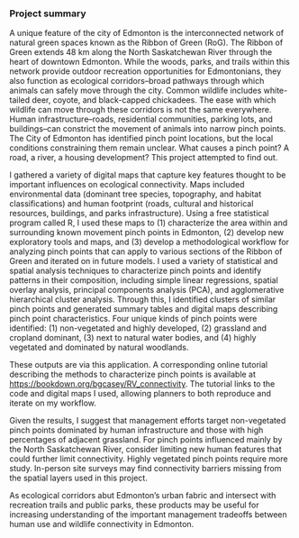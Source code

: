 
### Project summary

A unique feature of the city of Edmonton is the interconnected network of natural green spaces known as the Ribbon of Green (RoG). The Ribbon of Green extends 48 km along the North Saskatchewan River through the heart of downtown Edmonton. While the woods, parks, and trails within this network provide outdoor recreation opportunities for Edmontonians, they also function as ecological corridors–broad pathways through which animals can safely move through the city. Common wildlife includes white-tailed deer, coyote, and black-capped chickadees. The ease with which wildlife can move through these corridors is not the same everywhere. Human infrastructure–roads, residential communities, parking lots, and buildings–can constrict the movement of animals into narrow pinch points. The City of Edmonton has identified pinch point locations, but the local conditions constraining them remain unclear. What causes a pinch point? A road, a river, a housing development? This project attempted to find out.

I gathered a variety of digital maps that capture key features thought to be important influences on ecological connectivity. Maps included environmental data (dominant tree species, topography, and habitat classifications) and human footprint (roads, cultural and historical resources, buildings, and parks infrastructure). Using a free statistical program called R, I used these maps to (1) characterize the area within and surrounding known movement pinch points in Edmonton, (2) develop new exploratory tools and maps, and (3) develop a methodological workflow for analyzing pinch points that can apply to various sections of the Ribbon of Green and iterated on in future models.
I used a variety of statistical and spatial analysis techniques to characterize pinch points and identify patterns in their composition, including simple linear regressions, spatial overlay analysis, principal components analysis (PCA), and agglomerative hierarchical cluster analysis. Through this, I identified clusters of similar pinch points and generated summary tables and digital maps describing pinch point characteristics. Four unique kinds of pinch points were identified: (1) non-vegetated and highly developed, (2) grassland and cropland dominant, (3) next to natural water bodies, and (4) highly vegetated and dominated by natural woodlands.

These outputs are via this application. A corresponding online tutorial describing the methods to characterize pinch points is available at https://bookdown.org/bgcasey/RV_connectivity. The tutorial links to the code and digital maps I used, allowing planners to both reproduce and iterate on my workflow.

Given the results, I suggest that management efforts target non-vegetated pinch points dominated by human infrastructure and those with high percentages of adjacent grassland. For pinch points influenced mainly by the North Saskatchewan River, consider limiting new human features that could further limit connectivity. Highly vegetated pinch points require more study. In-person site surveys may find connectivity barriers missing from the spatial layers used in this project.

As ecological corridors abut Edmonton’s urban fabric and intersect with recreation trails and public parks, these products may be useful for increasing understanding of the important management tradeoffs between human use and wildlife connectivity in Edmonton.